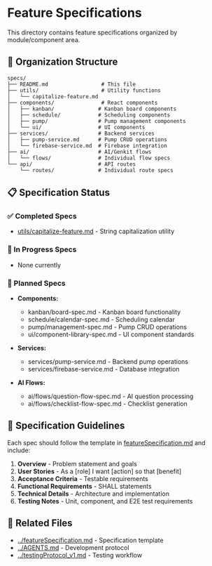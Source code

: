 # Feature Specifications

This directory contains feature specifications organized by module/component area.

## 📁 Organization Structure

```
specs/
├── README.md                 # This file
├── utils/                    # Utility functions
│   └── capitalize-feature.md
├── components/               # React components
│   ├── kanban/              # Kanban board components
│   ├── schedule/            # Scheduling components
│   ├── pump/                # Pump management components
│   └── ui/                  # UI components
├── services/                # Backend services
│   ├── pump-service.md      # Pump CRUD operations
│   └── firebase-service.md  # Firebase integration
├── ai/                      # AI/Genkit flows
│   └── flows/               # Individual flow specs
└── api/                     # API routes
    └── routes/              # Individual route specs
```

## 📋 Specification Status

### ✅ Completed Specs
- [utils/capitalize-feature.md](./utils/capitalize-feature.md) - String capitalization utility

### 🔄 In Progress Specs
- None currently

### 📝 Planned Specs
- **Components:**
  - kanban/board-spec.md - Kanban board functionality
  - schedule/calendar-spec.md - Scheduling calendar
  - pump/management-spec.md - Pump CRUD operations
  - ui/component-library-spec.md - UI component standards

- **Services:**
  - services/pump-service.md - Backend pump operations
  - services/firebase-service.md - Database integration

- **AI Flows:**
  - ai/flows/question-flow-spec.md - AI question processing
  - ai/flows/checklist-flow-spec.md - Checklist generation

## 🎯 Specification Guidelines

Each spec should follow the template in [featureSpecification.md](../featureSpecification.md) and include:

1. **Overview** - Problem statement and goals
2. **User Stories** - As a [role] I want [action] so that [benefit]
3. **Acceptance Criteria** - Testable requirements
4. **Functional Requirements** - SHALL statements
5. **Technical Details** - Architecture and implementation
6. **Testing Notes** - Unit, component, and E2E test requirements

## 🔗 Related Files
- [../featureSpecification.md](../featureSpecification.md) - Specification template
- [../AGENTS.md](../AGENTS.md) - Development protocol
- [../testingProtocol_v1.md](../testingProtocol_v1.md) - Testing workflow